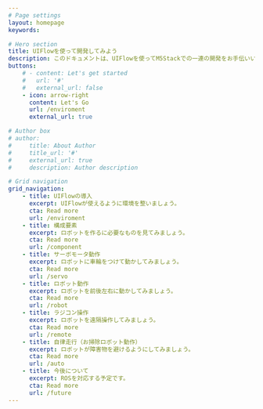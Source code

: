 ```yaml
---
# Page settings
layout: homepage
keywords:

# Hero section
title: UIFlowを使って開発してみよう
description: このドキュメントは、UIFlowを使ってM5Stackでの一連の開発をお手伝いいたします。
buttons:
    # - content: Let's get started
    #   url: '#'
    #   external_url: false
    - icon: arrow-right
      content: Let's Go
      url: /enviroment
      external_url: true

# Author box
# author:
#     title: About Author
#     title_url: '#'
#     external_url: true
#     description: Author description

# Grid navigation
grid_navigation:
    - title: UIFlowの導入
      excerpt: UIFlowが使えるように環境を整いましょう。
      cta: Read more
      url: /enviroment
    - title: 構成要素
      excerpt: ロボットを作るに必要なものを見てみましょう。
      cta: Read more
      url: /component     
    - title: サーボモータ動作
      excerpt: ロボットに車輪をつけて動かしてみましょう。
      cta: Read more
      url: /servo      
    - title: ロボット動作
      excerpt: ロボットを前後左右に動かしてみましょう。
      cta: Read more
      url: /robot
    - title: ラジコン操作
      excerpt: ロボットを遠隔操作してみましょう。
      cta: Read more
      url: /remote    
    - title: 自律走行（お掃除ロボット動作）
      excerpt: ロボットが障害物を避けるようにしてみましょう。
      cta: Read more
      url: /auto     
    - title: 今後について
      excerpt: ROSを対応する予定です。
      cta: Read more
      url: /future     
---
```

